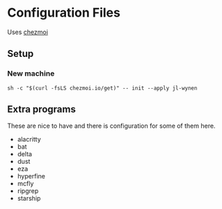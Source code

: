 # Configuration Files

Uses [chezmoi](https://www.chezmoi.io/)

## Setup

### New machine
```
sh -c "$(curl -fsLS chezmoi.io/get)" -- init --apply jl-wynen
```

## Extra programs

These are nice to have and there is configuration for some of them here.

- alacritty
- bat
- delta
- dust
- eza
- hyperfine
- mcfly
- ripgrep
- starship
